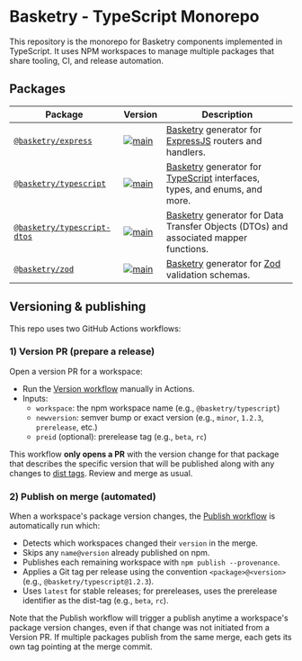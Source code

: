 # Basketry - TypeScript Monorepo

This repository is the monorepo for Basketry components implemented in TypeScript. It uses NPM workspaces to manage multiple packages that share tooling, CI, and release automation.

## Packages

| Package                                                 | Version                                                                                                                    | Description                                                                                                                         |
| ------------------------------------------------------- | -------------------------------------------------------------------------------------------------------------------------- | ----------------------------------------------------------------------------------------------------------------------------------- |
| [`@basketry/express`](packages/express)                 | [![main](https://img.shields.io/npm/v/@basketry/express)](https://www.npmjs.com/package/@basketry/express)                 | [Basketry](https://basketry.io) generator for [ExpressJS](https://expressjs.com//) routers and handlers.                            |
| [`@basketry/typescript`](packages/typescript)           | [![main](https://img.shields.io/npm/v/@basketry/typescript)](https://www.npmjs.com/package/@basketry/typescript)           | [Basketry](https://basketry.io) generator for [TypeScript](https://www.typescriptlang.org/) interfaces, types, and enums, and more. |
| [`@basketry/typescript-dtos`](packages/typescript-dtos) | [![main](https://img.shields.io/npm/v/@basketry/typescript-dtos)](https://www.npmjs.com/package/@basketry/typescript-dtos) | [Basketry](https://basketry.io) generator for Data Transfer Objects (DTOs) and associated mapper functions.                         |
| [`@basketry/zod`](packages/zod)                         | [![main](https://img.shields.io/npm/v/@basketry/zod)](https://www.npmjs.com/package/@basketry/zod)                         | [Basketry](https://basketry.io) generator for [Zod](https://zod.dev/) validation schemas.                                           |

## Versioning & publishing

This repo uses two GitHub Actions workflows:

### 1) Version PR (prepare a release)

Open a version PR for a workspace:

- Run the [Version workflow](https://github.com/basketry/typescript/actions/workflows/version.yml) manually in Actions.
- Inputs:
  - `workspace`: the npm workspace name (e.g., `@basketry/typescript`)
  - `newversion`: semver bump or exact version (e.g., `minor`, `1.2.3`, `prerelease`, etc.)
  - `preid` (optional): prerelease tag (e.g., `beta`, `rc`)

This workflow **only opens a PR** with the version change for that package that describes the specific version that will be published along with any changes to [dist tags](https://docs.npmjs.com/adding-dist-tags-to-packages). Review and merge as usual.

### 2) Publish on merge (automated)

When a workspace's package version changes, the [Publish workflow](https://github.com/basketry/typescript/actions/workflows/publish.yml) is automatically run which:

- Detects which workspaces changed their `version` in the merge.
- Skips any `name@version` already published on npm.
- Publishes each remaining workspace with `npm publish --provenance`.
- Applies a Git tag per release using the convention `<package>@<version>` (e.g., `@basketry/typescript@1.2.3`).
- Uses `latest` for stable releases; for prereleases, uses the prerelease identifier as the dist-tag (e.g., `beta`, `rc`).

Note that the Publish workflow will trigger a publish anytime a workspace's package version changes, even if that change was not initiated from a Version PR. If multiple packages publish from the same merge, each gets its own tag pointing at the merge commit.
